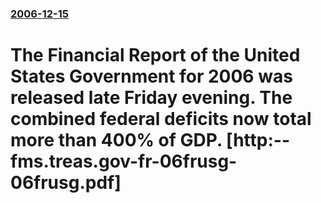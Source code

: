 ### [2006-12-15](/news/2006/12/15/index.md)

#  The Financial Report of the United States Government for 2006 was released late Friday evening. The combined federal deficits now total more than 400% of GDP. [http:--fms.treas.gov-fr-06frusg-06frusg.pdf]



